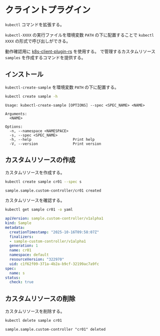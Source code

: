# クライントプラグイン

`kubectl` コマンドを拡張する。

`kubectl-XXXX` の実行ファイルを環境変数 `PATH` の下に配置することで `kubectl XXXX` の形式で呼び出しができる。

動作確認用に [k8s-client-plugin-rs](https://github.com/9506hqwy/k8s-client-plugin-rs) を使用する。
[](./custom_controller.md) で管理するカスタムリソース `samples` を作成するコマンドを提供する。

## インストール

`kubectl-create-sample` を環境変数 `PATH` の下に配置する。

```sh
kubectl create sample -h
```

```text
Usage: kubectl-create-sample [OPTIONS] --spec <SPEC_NAME> <NAME>

Arguments:
  <NAME>

Options:
  -n, --namespace <NAMESPACE>
  -s, --spec <SPEC_NAME>
  -h, --help                   Print help
  -V, --version                Print version
```

## カスタムリソースの作成

カスタムリソースを作成する。

```sh
kubectl create sample cr01 --spec s
```

```text
sample.sample.custom-controller/cr01 created
```

カスタムリソースを確認する。

```sh
kubectl get sample cr01 -o yaml
```

```yaml
apiVersion: sample.custom-controller/v1alpha1
kind: Sample
metadata:
  creationTimestamp: "2025-10-16T09:58:07Z"
  finalizers:
  - sample-custom-controller/v1alpha1
  generation: 1
  name: cr01
  namespace: default
  resourceVersion: "322970"
  uid: c1f62f09-371a-4b2a-b9cf-32199ac7a9fc
spec:
  name: s
status:
  check: true
```

## カスタムリソースの削除

カスタムリソースを削除する。

```sh
kubectl delete sample cr01
```

```text
sample.sample.custom-controller "cr01" deleted
```
